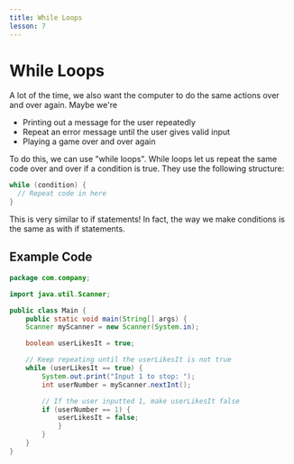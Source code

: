```yaml
---
title: While Loops
lesson: 7
---
```


# While Loops

A lot of the time, we also want the computer to do the same actions over and over again. Maybe we're

- Printing out a message for the user repeatedly
- Repeat an error message until the user gives valid input
- Playing a game over and over again

To do this, we can use "while loops". While loops let us repeat the same code over and over if a condition is true. They use the following structure:

```java
while (condition) {
  // Repeat code in here
}
```

This is very similar to if statements! In fact, the way we make conditions is the same as with if statements.

## Example Code

```java
package com.company;

import java.util.Scanner;

public class Main {
    public static void main(String[] args) {
    Scanner myScanner = new Scanner(System.in);

    boolean userLikesIt = true;

    // Keep repeating until the userLikesIt is not true
    while (userLikesIt == true) {
        System.out.print("Input 1 to stop: ");
        int userNumber = myScanner.nextInt();

        // If the user inputted 1, make userLikesIt false
        if (userNumber == 1) {
            userLikesIt = false;
            }
        }
    }
}
```
